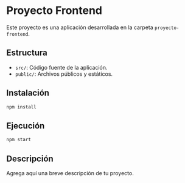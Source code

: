 # Proyecto Frontend

Este proyecto es una aplicación desarrollada en la carpeta `proyecto-frontend`.

## Estructura

- `src/`: Código fuente de la aplicación.
- `public/`: Archivos públicos y estáticos.

## Instalación

```bash
npm install
```

## Ejecución

```bash
npm start
```

## Descripción

Agrega aquí una breve descripción de tu proyecto.
